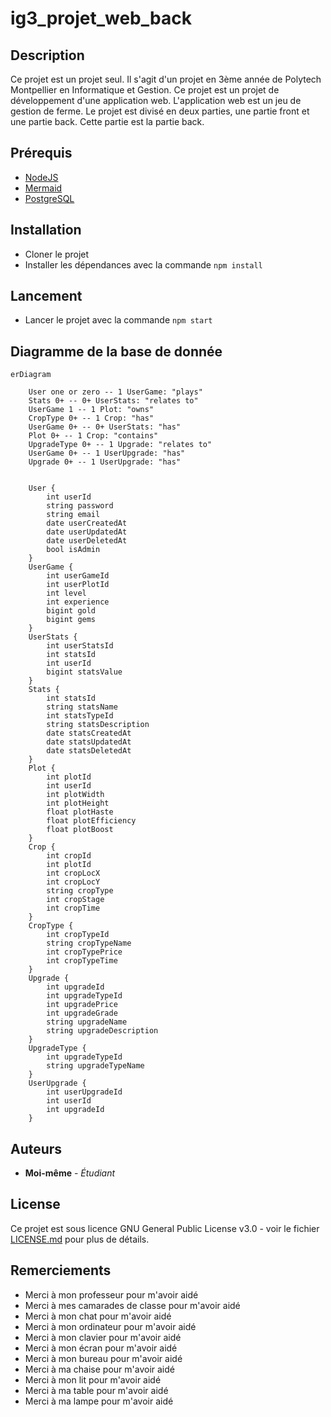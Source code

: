 # ig3_projet_web_back

## Description

Ce projet est un projet seul. Il s'agit d'un projet en 3ème année de Polytech Montpellier en Informatique et Gestion. Ce projet est un projet de développement d'une application web. L'application web est un jeu de gestion de ferme. Le projet est divisé en deux parties, une partie front et une partie back. Cette partie est la partie back.

## Prérequis

-   [NodeJS](https://nodejs.org/en/)
-   [Mermaid](https://mermaid-js.github.io/mermaid/#/)
-   [PostgreSQL](https://www.postgresql.org/)

## Installation

-   Cloner le projet
-   Installer les dépendances avec la commande `npm install`

## Lancement

-   Lancer le projet avec la commande `npm start`

## Diagramme de la base de donnée

```mermaid
erDiagram
    
    User one or zero -- 1 UserGame: "plays"
    Stats 0+ -- 0+ UserStats: "relates to"
    UserGame 1 -- 1 Plot: "owns"
    CropType 0+ -- 1 Crop: "has"
    UserGame 0+ -- 0+ UserStats: "has"
    Plot 0+ -- 1 Crop: "contains"
    UpgradeType 0+ -- 1 Upgrade: "relates to"
    UserGame 0+ -- 1 UserUpgrade: "has"
    Upgrade 0+ -- 1 UserUpgrade: "has"


    User {
        int userId
        string password 
        string email
        date userCreatedAt
        date userUpdatedAt
        date userDeletedAt
        bool isAdmin
    }
    UserGame {
        int userGameId
        int userPlotId
        int level
        int experience
        bigint gold
        bigint gems
    }
    UserStats {
        int userStatsId
        int statsId
        int userId
        bigint statsValue
    }
    Stats {
        int statsId
        string statsName
        int statsTypeId
        string statsDescription
        date statsCreatedAt
        date statsUpdatedAt
        date statsDeletedAt
    }
    Plot {
        int plotId
        int userId
        int plotWidth
        int plotHeight
        float plotHaste
        float plotEfficiency
        float plotBoost
    }
    Crop {
        int cropId
        int plotId
        int cropLocX
        int cropLocY
        string cropType
        int cropStage
        int cropTime
    }
    CropType {
        int cropTypeId
        string cropTypeName
        int cropTypePrice
        int cropTypeTime
    }
    Upgrade {
        int upgradeId
        int upgradeTypeId
        int upgradePrice
        int upgradeGrade
        string upgradeName
        string upgradeDescription
    }
    UpgradeType {
        int upgradeTypeId
        string upgradeTypeName
    }
    UserUpgrade {
        int userUpgradeId
        int userId
        int upgradeId
    }
```

## Auteurs

-   **Moi-même** - _Étudiant_

## License

Ce projet est sous licence GNU General Public License v3.0 - voir le fichier [LICENSE.md](LICENSE.md) pour plus de détails.

## Remerciements

-   Merci à mon professeur pour m'avoir aidé
-   Merci à mes camarades de classe pour m'avoir aidé
-   Merci à mon chat pour m'avoir aidé
-   Merci à mon ordinateur pour m'avoir aidé
-   Merci à mon clavier pour m'avoir aidé
-   Merci à mon écran pour m'avoir aidé
-   Merci à mon bureau pour m'avoir aidé
-   Merci à ma chaise pour m'avoir aidé
-   Merci à mon lit pour m'avoir aidé
-   Merci à ma table pour m'avoir aidé
-   Merci à ma lampe pour m'avoir aidé